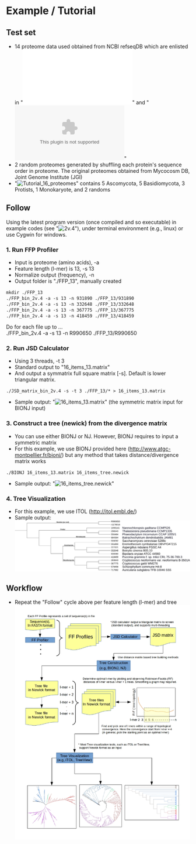 # Example / Tutorial

## Test set

* 14 proteome data used obtained from NCBI refseqDB which are enlisted in "![16_items_list.ods](16_items_list.ods)" and "![16_items_list.xlsx](16_items_list.xlsx)"
* 2 random proteomes generated by shuffling each protein's sequence order in proteome. The original proteomes obtained from Mycocosm DB, Joint Genome Institute (JGI)
* "![Tutorial_16_proteomes](Tutorial_16_proteomes)" contains 5 Ascomycota, 5 Basidiomycota, 3 Protists, 1 Monokaryote, and 2 randoms

## Follow

Using the latest program version (once compiled and so executable) in example codes (see "![2v.4](FFP/versions/2v.4.x)"), under terminal environment (e.g., linux) or use Cygwin for windows.

### 1. Run FFP Profiler

* Input is proteome (amino acids), -a  
* Feature length (l-mer) is 13, -s 13  
* Normalize output (frequency), -n  
* Output folder is "./FFP_13", manually created  

```console
mkdir ./FFP_13
./FFP_bin_2v.4 -a -s 13 -n 931890 ./FFP_13/931890  
./FFP_bin_2v.4 -a -s 13 -n 332648 ./FFP_13/332648  
./FFP_bin_2v.4 -a -s 13 -n 367775 ./FFP_13/367775  
./FFP_bin_2v.4 -a -s 13 -n 418459 ./FFP_13/418459  
```

Do for each file up to ...  
./FFP_bin_2v.4 -a -s 13 -n R990650 ./FFP_13/R990650  

### 2. Run JSD Calculator

* Using 3 threads, -t 3  
* Standard output to "16_items_13.matrix"
* And output a symmatrix full square matrix [-s]. Default is lower triangular matrix.

```console
./JSD_matrix_bin_2v.4 -s -t 3 ./FFP_13/* > 16_items_13.matrix  
```

* Sample output: "![16_items_13.matrix](16_items_13.matrix)" (the symmetric matrix input for BIONJ input)  

### 3. Construct a tree (newick) from the divergence matrix

* You can use either BIONJ or NJ. However, BIONJ requires to input a symmetric matrix  
* For this example, we use BIONJ provided here (http://www.atgc-montpellier.fr/bionj/) but any method that takes distance/divergence matrix works  

```console
./BIONJ 16_items_13.matrix 16_items_tree.newick  
```

* Sample output: "![16_items_tree.newick](16_items_tree.newick)"  


### 4. Tree Visualization

* For this example, we use ITOL (http://itol.embl.de/)
* Sample output: ![Tutorial-16_items_tree.png](Tutorial-16_items_tree.png)  

## Workflow

* Repeat the "Follow" cycle above per feature length (l-mer) and tree  
![Workflow](FFP_flowchart_v4.jpg)

